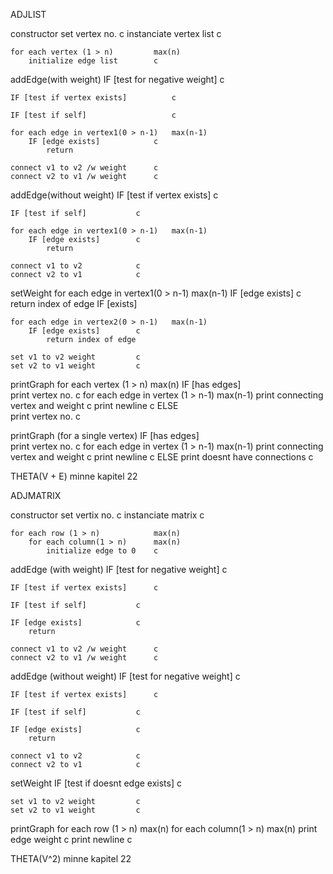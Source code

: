 ADJLIST

constructor
	set vertex no.				    c
	instanciate vertex list			c

	for each vertex (1 > n)			max(n)
		initialize edge list		c

addEdge(with weight)
	IF [test for negative weight]		c

	IF [test if vertex exists]		    c

	IF [test if self]		    	    c

	for each edge in vertex1(0 > n-1)	max(n-1)
		IF [edge exists]	    	c
			return
	
	connect v1 to v2 /w weight		c
	connect v2 to v1 /w weight		c

addEdge(without weight)
	IF [test if vertex exists]		c

	IF [test if self]			c

	for each edge in vertex1(0 > n-1)	max(n-1)
		IF [edge exists]		c
			return

	connect v1 to v2			c
	connect v2 to v1			c

setWeight
	for each edge in vertex1(0 > n-1)	max(n-1)
		IF [edge exists]		c
			return index of edge
	IF [exists]

	for each edge in vertex2(0 > n-1)	max(n-1)
		IF [edge exists]		c
			return index of edge

	set v1 to v2 weight			c
	set v2 to v1 weight			c

printGraph
	for each vertex (1 > n)						max(n)
		IF [has edges]						
			print vertex no.				c
			for each edge in vertex (1 > n-1)		max(n-1)
				print connecting vertex and weight	c
			print newline					c
		ELSE							
			print vertex no.				c


printGraph (for a single vertex)
		IF [has edges]						
			print vertex no.				c
			for each edge in vertex (1 > n-1)		max(n-1)
				print connecting vertex and weight	c
			print newline					c
		ELSE
			print doesnt have connections			c

THETA(V + E) minne kapitel 22
	
ADJMATRIX

constructor
	set vertix no.				c
	instanciate matrix			c

	for each row (1 > n)			max(n)
		for each column(1 > n)		max(n)
			initialize edge to 0	c

addEdge (with weight)
	IF [test for negative weight]		c

	IF [test if vertex exists]		c

	IF [test if self]			c

	IF [edge exists]			c
		return
	
	connect v1 to v2 /w weight		c
	connect v2 to v1 /w weight		c

addEdge (without weight)
	IF [test for negative weight]		c

	IF [test if vertex exists]		c

	IF [test if self]			c

	IF [edge exists]			c
		return
	
	connect v1 to v2 			c
	connect v2 to v1 			c	

setWeight
	IF [test if doesnt edge exists]		c
	
	set v1 to v2 weight			c
	set v2 to v1 weight			c

printGraph
	for each row (1 > n)			max(n)
		for each column(1 > n)		max(n)
			print edge weight	c
		print newline			c

THETA(V^2) minne kapitel 22

	

	





